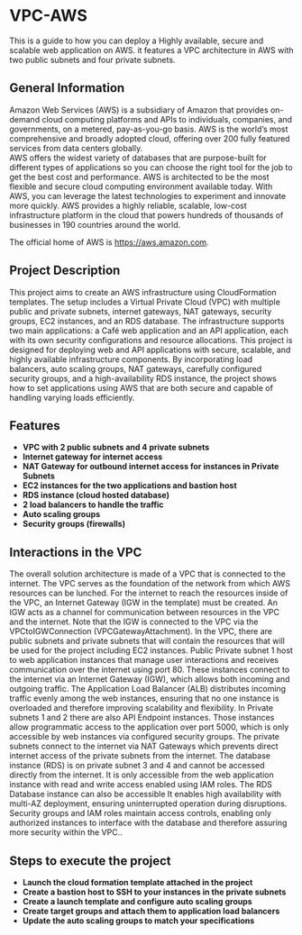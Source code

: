 # VPC-AWS
This is a guide to how you can deploy a Highly available, secure and scalable web application on AWS. it features a VPC architecture in AWS with two public subnets and four private subnets.

<h2>General Information</h2>
Amazon Web Services (AWS) is a subsidiary of Amazon that provides on-demand cloud computing platforms and APIs to individuals, companies, and governments, on a metered, pay-as-you-go basis. 
AWS is the world’s most comprehensive and broadly adopted cloud, offering over 200 fully featured services from data centers globally. <br/>
AWS offers the widest variety of databases that are purpose-built for different types of applications so you can choose the right tool for the job to get the best cost and performance. AWS is architected to be the most flexible and secure cloud computing environment available today. 
With AWS, you can leverage the latest technologies to experiment and innovate more quickly. 
AWS provides a highly reliable, scalable, low-cost infrastructure platform in the cloud that powers hundreds of thousands of businesses in 190 countries around the world.

The official home of AWS is https://aws.amazon.com.

<h2> Project Description</h2>
This project aims to create an AWS infrastructure using CloudFormation templates. The setup includes a Virtual Private Cloud (VPC) with multiple public and private subnets, internet gateways, NAT gateways, security groups, EC2 instances, and an RDS database. The infrastructure supports two main applications: a Café web application and an API application, each with its own security configurations and resource allocations. This project is designed for deploying web and API applications with secure, scalable, and highly available infrastructure components. By incorporating load balancers, auto scaling groups, NAT gateways, carefully configured security groups, and a high-availability RDS instance, the project shows how to set applications using AWS that are both secure and capable of handling varying loads efficiently.
<br />

<h2>Features</h2>

- <b>VPC with 2 public subnets and 4 private subnets</b> 
- <b>Internet gateway for internet access</b>
- <b>NAT Gateway for outbound internet access for instances in Private Subnets </b> 
- <b>EC2 instances for the two applications and bastion host</b>
- <b>RDS instance (cloud hosted database)</b> 
- <b>2 load balancers to handle the traffic</b>
- <b>Auto scaling groups</b> 
- <b>Security groups (firewalls)</b>

<h2>Interactions in the VPC</h2>
The overall solution architecture is made of a VPC that is connected to the internet. The VPC serves as the foundation of the network from which AWS resources can be lunched. For the internet to reach the resources inside of the VPC, an Internet Gateway (IGW in the template) must be created. An IGW acts as a channel for communication between resources in the VPC and the internet. Note that the IGW is connected to the VPC via the VPCtoIGWConnection (VPCGatewayAttachment). In the VPC, there are public subnets and private subnets that will contain the resources that will be used for the project including EC2 instances. Public Private subnet 1 host to web application instances that manage user interactions and receives communication over the internet using port 80. These instances connect to the internet via an Internet Gateway (IGW), which allows both incoming and outgoing traffic. The Application Load Balancer (ALB) distributes incoming traffic evenly among the web instances, ensuring that no one instance is overloaded and therefore improving scalability and flexibility. In Private subnets 1 and 2 there are also API Endpoint instances. Those instances allow programmatic access to the application over port 5000, which is only accessible by web instances via configured security groups. The private subnets connect to the internet via NAT Gateways which prevents direct internet access of the private subnets from the internet. The database instance (RDS) is on private subnet 3 and 4 and cannot be accessed directly from the internet. It is only accessible from the web application instance with read and write access enabled using IAM roles. The RDS Database instance can also be accessible It enables high availability with multi-AZ deployment, ensuring uninterrupted operation during disruptions. Security groups and IAM roles maintain access controls, enabling only authorized instances to interface with the database and therefore assuring more security within the VPC..
<br />

<h2>Steps to execute the project</h2>

- <b>Launch the cloud formation template attached in the project</b> 
- <b>Create a bastion host to SSH to your instances in the private subnets</b>
- <b>Create a launch template and configure  auto scaling groups</b> 
- <b>Create target groups and attach them to application load balancers </b>
- <b>Update the auto scaling groups to match your specifications</b>




